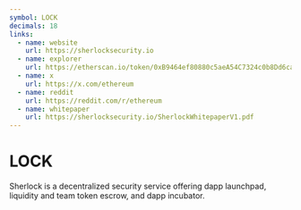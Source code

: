 ```yaml
---
symbol: LOCK
decimals: 18
links:
  - name: website
    url: https://sherlocksecurity.io
  - name: explorer
    url: https://etherscan.io/token/0xB9464ef80880c5aeA54C7324c0b8Dd6ca6d05A90
  - name: x
    url: https://x.com/ethereum
  - name: reddit
    url: https://reddit.com/r/ethereum
  - name: whitepaper
    url: https://sherlocksecurity.io/SherlockWhitepaperV1.pdf
---
```


# LOCK

Sherlock is a decentralized security service offering dapp launchpad, liquidity and team token escrow, and dapp incubator.
